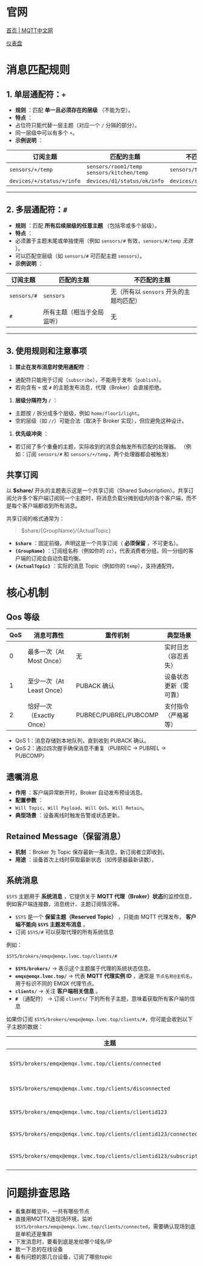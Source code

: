 # 官网

[首页 | MQTT中文网](https://mqtt.p2hp.com/)

[仪表盘](http://192.168.112.160:18083/)

# 消息匹配规则

## **1. 单层通配符：`+`**

* **规则** ：匹配  **单一且必须存在的层级** （不能为空）。
* **特点** ：
* 占位符只能代替一层主题（对应一个 `/` 分隔的部分）。
* 同一层级中可以有多个 `+`。
* **示例说明** ：

| **订阅主题**          | **匹配的主题**                                 | **不匹配的主题**     |
| --------------------------- | ---------------------------------------------------- | -------------------------- |
| `sensors/+/temp`          | `sensors/room1/temp`<br />`sensors/kitchen/temp` | `sensors/temp`           |
| `devices/+/status/+/info` | `devices/d1/status/ok/info`                        | `devices/status/ok/info` |

---

## **2. 多层通配符：`#`**

* **规则** ：匹配  **所有后续层级的任意主题** （包括零或多个层级）。
* **特点** ：
* 必须置于主题末尾或单独使用（例如 `sensors/#` 有效，`sensors/#/temp`  *无效* ）。
* 可以匹配空层级（如 `sensors/#` 可匹配主题 `sensors`）。
* **示例说明** ：

| **订阅主题** | **匹配的主题**       | **不匹配的主题**                    |
| ------------------ | -------------------------- | ----------------------------------------- |
| `sensors/#`      | `sensors`                | 无（所有以 `sensors` 开头的主题均匹配） |
| `#`              | 所有主题（相当于全局监听） | 无                                        |

---

## **3. 使用规则和注意事项**

1. **禁止在发布消息时使用通配符** ：

* 通配符只能用于订阅（`subscribe`），不能用于发布（`publish`）。
* 若向含有 `+` 或 `#` 的主题发布消息，代理（Broker）会直接拒绝。

1. **层级分隔符为 `/`** ：

* 主题按 `/` 拆分成多个层级，例如 `home/floor1/light`。
* 空的层级（如 `//`）可能合法（取决于 Broker 实现），但应避免这种设计。

1. **优先级冲突** ：

* 若订阅了多个重叠的主题，实际收到的消息会触发所有匹配的处理器。
  （例如：订阅 `sensors/#` 和 `sensors/+/temp`，两个处理器都会被触发）

## 共享订阅

以 **$share/** 开头的主题表示这是一个共享订阅（Shared Subscription）。共享订阅允许多个客户端订阅同一个主题时，将消息负载分摊到组内的各个客户端，而不是每个客户端都收到所有消息。

共享订阅的格式通常为：

> $share/{GroupName}/{ActualTopic}

* **`$share`** ：固定前缀，声明这是一个共享订阅（ **必须保留** ，不可更名）。
* **`{GroupName}`** ：订阅组名称（例如你的 `zz`），代表消费者分组，同一分组的客户端的订阅会自动负载均衡。
* **`{ActualTopic}`** ：实际的消息 Topic（例如你的 `temp`），支持通配符。

# 核心机制

## Qos 等级

| **QoS** | 消息可靠性                | 重传机制              | 典型场景               |
| ------------- | ------------------------- | --------------------- | ---------------------- |
| 0             | 最多一次（At Most Once）  | 无                    | 实时日志（容忍丢失）   |
| 1             | 至少一次（At Least Once） | PUBACK 确认           | 设备状态更新（需可靠） |
| 2             | 恰好一次（Exactly Once）  | PUBREC/PUBREL/PUBCOMP | 支付指令（严格幂等）   |

* QoS 1：消息存储到本地队列，直到收到 PUBACK 确认。
* QoS 2：通过四次握手确保消息不重复（PUBREC → PUBREL → PUBCOMP）

## 遗嘱消息

* **作用** ：客户端异常断开时，Broker 自动发布预设消息。
* **配置参数** ：
* `Will Topic`、`Will Payload`、`Will QoS`、`Will Retain`。
* **典型场景** ：设备离线时触发告警或状态更新。

## Retained Message（保留消息）

* **机制** ：Broker 为 Topic 保存最新一条消息，新订阅者立即收到。
* **用途** ：设备首次上线时获取最新状态（如传感器最新读数）。

## 系统消息

`$SYS` 主题用于 **系统消息** ，它提供关于 **MQTT 代理（Broker）状态**的监控信息，例如客户端连接数、消息统计、主题订阅情况等。

* `$SYS` 是一个 **保留主题（Reserved Topic）** ，只能由 MQTT 代理发布， **客户端不能向 `$SYS` 主题发布消息** 。
* 订阅 `$SYS/#` 可以获取代理的所有系统信息

例如：

```
$SYS/brokers/emqx@emqx.lvmc.top/clients/#
```

* **`$SYS/brokers/`** → 表示这个主题属于代理的系统状态信息。
* **`emqx@emqx.lvmc.top/`** → 代表  **MQTT 代理实例 ID** ，通常是 `节点名称@主机名`，用于标识不同的 EMQX 代理节点。
* **`clients/`** → 关注 **客户端相关信息** 。
* **`#`** （通配符） → 订阅 `clients/` 下的所有子主题，意味着获取所有客户端的信息

如果你订阅 `$SYS/brokers/emqx@emqx.lvmc.top/clients/#`，你可能会收到以下子主题的数据：

| 主题                                                                  | 说明                                 |
| --------------------------------------------------------------------- | ------------------------------------ |
| `$SYS/brokers/emqx@emqx.lvmc.top/clients/connected`                 | 当前已连接的客户端数量               |
| `$SYS/brokers/emqx@emqx.lvmc.top/clients/disconnected`              | 断开连接的客户端数量                 |
| `$SYS/brokers/emqx@emqx.lvmc.top/clients/clientid123`               | 特定客户端 `clientid123`的状态信息 |
| `$SYS/brokers/emqx@emqx.lvmc.top/clients/clientid123/connected`     | `clientid123`是否在线              |
| `$SYS/brokers/emqx@emqx.lvmc.top/clients/clientid123/subscriptions` | `clientid123`订阅的主题列表        |

# 问题排查思路

* 看集群概览中，一共有哪些节点
* 直接用MQTTX连现场环境，监听 `$SYS/brokers/emqx@emqx.lvmc.top/clients/connected`，需要确认现场到底是单机还是集群
* 下发消息时，要看到底是发给哪个域名/IP
* 数一下总的在线设备
* 看有问题的那几台设备，订阅了哪些topic
